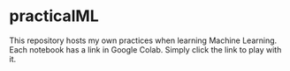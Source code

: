 # practicalML

This repository hosts my own practices when learning Machine Learning.
Each notebook has a link in Google Colab. Simply click the link to play with it.
